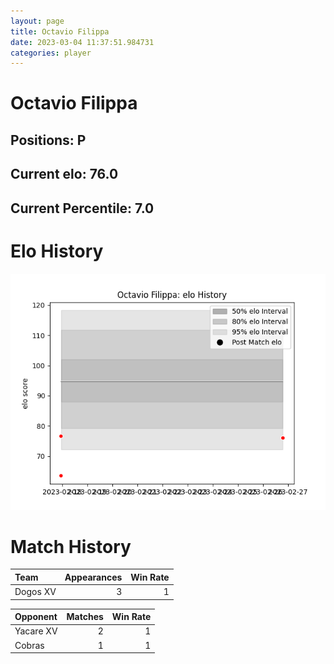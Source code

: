```yaml
---  
layout: page  
title: Octavio Filippa  
date: 2023-03-04 11:37:51.984731  
categories: player  
---
```

# Octavio Filippa

## Positions: P

## Current elo: 76.0

## Current Percentile: 7.0

# Elo History


![elo history](history_OctavioFilippa.png)
# Match History


| Team     |   Appearances |   Win Rate |
|:---------|--------------:|-----------:|
| Dogos XV |             3 |          1 |

| Opponent   |   Matches |   Win Rate |
|:-----------|----------:|-----------:|
| Yacare XV  |         2 |          1 |
| Cobras     |         1 |          1 |